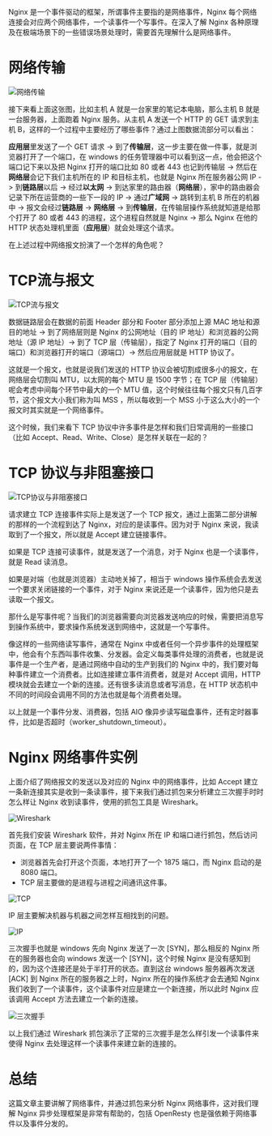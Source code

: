 Nginx 是一个事件驱动的框架，所谓事件主要指的是网络事件，Nginx 每个网络连接会对应两个网络事件，一个读事件一个写事件。在深入了解 Nginx 各种原理及在极端场景下的一些错误场景处理时，需要首先理解什么是网络事件。

# 网络传输

![网络传输](https://img-blog.csdnimg.cn/20191228135510679.png)

接下来看上面这张图，比如主机 A 就是一台家里的笔记本电脑，那么主机 B 就是一台服务器，上面跑着 Nginx 服务。从主机 A 发送一个 HTTP 的 GET 请求到主机 B，这样的一个过程中主要经历了哪些事件？通过上图数据流部分可以看出：

**应用层**里发送了一个 GET 请求 -> 到了**传输层**，这一步主要在做一件事，就是浏览器打开了一个端口，在 windows 的任务管理器中可以看到这一点，他会把这个端口记下来以及把 Nginx 打开的端口比如 80 或者 443 也记到传输层 -> 然后在**网络层**会记下我们主机所在的 IP 和目标主机，也就是 Nginx 所在服务器公网 IP -> 到**链路层**以后 -> 经过**以太网** -> 到达家里的路由器（**网络层**），家中的路由器会记录下所在运营商的一些下一段的 IP -> 通过**广域网** -> 跳转到主机 B 所在的机器中 -> 报文会经过**链路层** -> **网络层** -> 到**传输层**，在传输层操作系统就知道是给那个打开了 80 或者 443 的进程，这个进程自然就是 Nginx -> 那么 Nginx 在他的 HTTP 状态处理机里面（**应用层**）就会处理这个请求。

在上述过程中网络报文扮演了一个怎样的角色呢？

# TCP流与报文

![TCP流与报文](https://img-blog.csdnimg.cn/20191228135649663.png)

数据链路层会在数据的前面 Header 部分和 Footer 部分添加上源 MAC 地址和源目的地址 -> 到了网络层则是 Nginx 的公网地址（目的 IP 地址）和浏览器的公网地址（源 IP 地址）-> 到了 TCP 层（传输层），指定了 Nginx 打开的端口（目的端口）和浏览器打开的端口（源端口）-> 然后应用层就是 HTTP 协议了。

这就是一个报文，也就是说我们发送的 HTTP 协议会被切割成很多小的报文，在网络层会切割叫 MTU，以太网的每个 MTU 是 1500 字节；在 TCP 层（传输层）呢会考虑中间每个环节中最大的一个 MTU 值，这个时候往往每个报文只有几百字节，这个报文大小我们称为叫 MSS ，所以每收到一个 MSS 小于这么大小的一个报文时其实就是一个网络事件。

这个时候，我们来看下 TCP 协议中许多事件是怎样和我们日常调用的一些接口（比如 Accept、Read、Write、Close）是怎样关联在一起的？

# TCP 协议与非阻塞接口

![TCP协议与非阻塞接口](https://img-blog.csdnimg.cn/20191228135934580.png)

请求建立 TCP 连接事件实际上是发送了一个 TCP 报文，通过上面第二部分讲解的那样的一个流程到达了  Nginx，对应的是读事件。因为对于 Nginx 来说，我读取到了一个报文，所以就是 Accept 建立链接事件。

如果是 TCP 连接可读事件，就是发送了一个消息，对于 Nginx 也是一个读事件，就是 Read 读消息。

如果是对端（也就是浏览器）主动地关掉了，相当于 windows 操作系统会去发送一个要求关闭链接的一个事件，对于 Nginx 来说还是一个读事件，因为他只是去读取一个报文。

那什么是写事件呢？当我们的浏览器需要向浏览器发送响应的时候，需要把消息写到操作系统中，要求操作系统发送到网络中，这就是一个写事件。

像这样的一些网络读写事件，通常在 Nginx 中或者任何一个异步事件的处理框架中，他会有个东西叫事件收集、分发器。会定义每类事件处理的消费者，也就是说事件是一个生产者，是通过网络中自动的生产到我们的 Nginx 中的，我们要对每种事件建立一个消费者。比如连接建立事件消费者，就是对 Accept 调用，HTTP 模块就会去建立一个新的连接。还有很多读消息或者写消息，在 HTTP 状态机中不同的时间段会调用不同的方法也就是每个消费者处理。

以上就是一个事件分发、消费器，包括 AIO 像异步读写磁盘事件，还有定时器事件，比如是否超时（worker_shutdown_timeout）。

# Nginx 网络事件实例

上面介绍了网络报文的发送以及对应的 Nginx 中的网络事件，比如 Accept 建立一条新连接其实是收到一条读事件，接下来我们通过抓包来分析建立三次握手时时怎么样让 Nginx 收到读事件，使用的抓包工具是 Wireshark。

![Wireshark](https://img-blog.csdnimg.cn/20191228144556352.png)

首先我们安装 Wireshark 软件，并对 Nginx 所在 IP 和端口进行抓包，然后访问页面，在 TCP 层主要说两件事情：

- 浏览器首先会打开这个页面，本地打开了一个 1875 端口，而 Nginx 启动的是 8080 端口。
- TCP 层主要做的是进程与进程之间通讯这件事。

![TCP](https://s2.ax1x.com/2019/08/09/eHqmdS.png)

IP 层主要解决机器与机器之间怎样互相找到的问题。

![IP](https://s2.ax1x.com/2019/08/09/eHLBtg.png)

三次握手也就是 windows 先向 Nginx 发送了一次 [SYN]，那么相反的 Nginx 所在的服务器也会向 windows 发送一个 [SYN]，这个时候 Nginx 是没有感知到的，因为这个连接还是处于半打开的状态。直到这台 windows 服务器再次发送 [ACK] 到 Nginx 所在的服务器之上时，Nginx 所在的操作系统才会去通知 Nginx 我们收到了一个读事件，这个读事件对应是建立一个新连接，所以此时 Nginx 应该调用 Accept 方法去建立一个新的连接。

![三次握手](https://s2.ax1x.com/2019/08/09/eHL2n0.png)

以上我们通过 Wireshark 抓包演示了正常的三次握手是怎么样引发一个读事件来使得 Nginx 去处理这样一个读事件来建立新的连接的。

# 总结
这篇文章主要讲解了网络事件，并通过抓包来分析 Nginx 网络事件，这对我们理解 Nginx 异步处理框架是非常有帮助的，包括 OpenResty 也是强依赖于网络事件以及事件分发的。